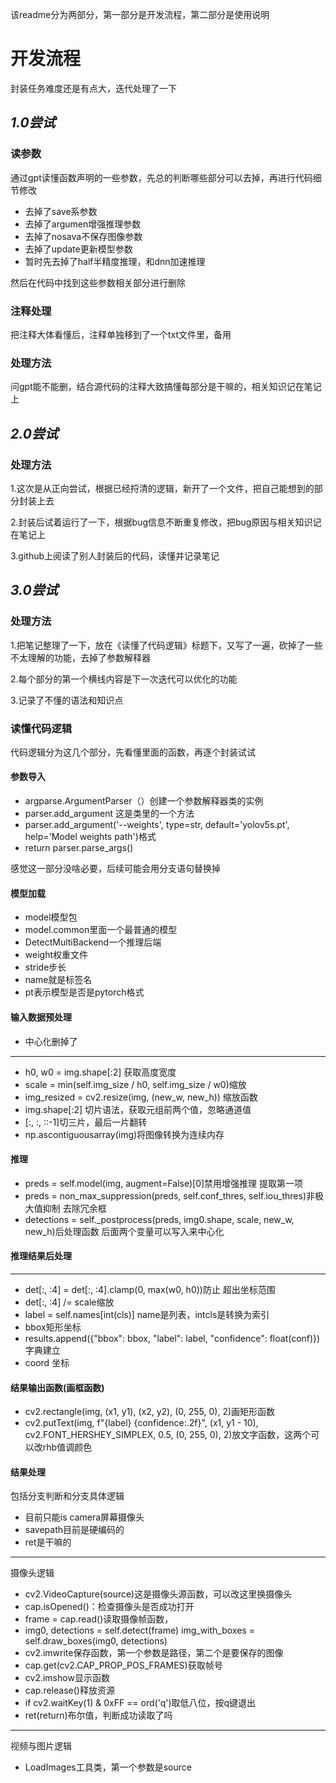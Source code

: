 该readme分为两部分，第一部分是开发流程，第二部分是使用说明
# 开发流程
封装任务难度还是有点大，迭代处理了一下
## *1.0尝试*
### 读参数
通过gpt读懂函数声明的一些参数，先总的判断哪些部分可以去掉，再进行代码细节修改
- 去掉了save系参数
- 去掉了argumen增强推理参数
- 去掉了nosava不保存图像参数
- 去掉了update更新模型参数
- 暂时先去掉了half半精度推理，和dnn加速推理

然后在代码中找到这些参数相关部分进行删除
### 注释处理
把注释大体看懂后，注释单独移到了一个txt文件里，备用
### 处理方法
问gpt能不能删，结合源代码的注释大致搞懂每部分是干嘛的，相关知识记在笔记上
##  *2.0尝试*
### 处理方法
1.这次是从正向尝试，根据已经捋清的逻辑，新开了一个文件，把自己能想到的部分封装上去

2.封装后试着运行了一下，根据bug信息不断重复修改，把bug原因与相关知识记在笔记上

3.github上阅读了别人封装后的代码，读懂并记录笔记
## *3.0尝试*
### 处理方法
1.把笔记整理了一下，放在《读懂了代码逻辑》标题下，又写了一遍，砍掉了一些不太理解的功能，去掉了参数解释器

2.每个部分的第一个横线内容是下一次迭代可以优化的功能

3.记录了不懂的语法和知识点
### 读懂代码逻辑
代码逻辑分为这几个部分，先看懂里面的函数，再逐个封装试试
#### 参数导入
- argparse.ArgumentParser（）创建一个参数解释器类的实例
- parser.add_argument 这是类里的一个方法
- parser.add_argument('--weights', type=str, default='yolov5s.pt', help='Model weights path')格式
- return parser.parse_args()

感觉这一部分没啥必要，后续可能会用分支语句替换掉
#### 模型加载
- model模型包
- model.common里面一个最普通的模型
- DetectMultiBackend一个推理后端
- weight权重文件
- stride步长
- name就是标签名
- pt表示模型是否是pytorch格式
#### 输入数据预处理
- 中心化删掉了
---
- h0, w0 = img.shape[:2] 获取高度宽度
- scale = min(self.img_size / h0, self.img_size / w0)缩放
- img_resized = cv2.resize(img, (new_w, new_h))
缩放函数
- img.shape[:2] 切片语法，获取元组前两个值，忽略通道值
- [:, :, ::-1]切三片，最后一片翻转
- np.ascontiguousarray(img)将图像转换为连续内存
#### 推理
- preds = self.model(img, augment=False)[0]禁用增强推理 提取第一项
- preds = non_max_suppression(preds, self.conf_thres, self.iou_thres)非极大值抑制 去除冗余框
- detections = self._postprocess(preds, img0.shape, scale, new_w, new_h)后处理函数 后面两个变量可以写入来中心化
#### 推理结果后处理
---
- det[:, :4] = det[:, :4].clamp(0, max(w0, h0))防止
超出坐标范围
- det[:, :4] /= scale缩放
- label = self.names[int(cls)] name是列表，intcls是转换为索引
- bbox矩形坐标
- results.append({"bbox": bbox, "label": label, "confidence": float(conf)})字典建立
- coord 坐标
#### 结果输出函数(画框函数)
- cv2.rectangle(img, (x1, y1), (x2, y2), (0, 255, 0), 2)画矩形函数
- cv2.putText(img, f"{label} {confidence:.2f}", (x1, y1 - 10), cv2.FONT_HERSHEY_SIMPLEX, 0.5, (0, 255, 0), 2)放文字函数，这两个可以改rhb值调颜色

#### 结果处理
包括分支判断和分支具体逻辑
- 目前只能is camera屏幕摄像头
- savepath目前是硬编码的
- ret是干嘛的
---
摄像头逻辑
- cv2.VideoCapture(source)这是摄像头源函数，可以改这里换摄像头
- cap.isOpened()：检查摄像头是否成功打开
- frame = cap.read()读取摄像帧函数，
- img0, detections = self.detect(frame)
img_with_boxes = self.draw_boxes(img0, detections)
- cv2.imwrite保存函数，第一个参数是路径，第二个是要保存的图像
- cap.get(cv2.CAP_PROP_POS_FRAMES)获取帧号
- cv2.imshow显示函数
- cap.release()释放资源
- if cv2.waitKey(1) & 0xFF == ord('q')取低八位，按q键退出
- ret(return)布尔值，判断成功读取了吗
--- 
视频与图片逻辑
- LoadImages工具类，第一个参数是source
